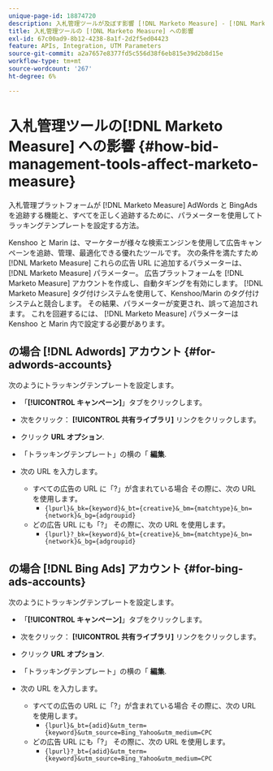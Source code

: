 ```yaml
---
unique-page-id: 18874720
description: 入札管理ツールが及ぼす影響 [!DNL Marketo Measure] - [!DNL Marketo Measure]  — 製品ドキュメント
title: 入札管理ツールの [!DNL Marketo Measure] への影響
exl-id: 67c00ad9-8b12-4238-8a1f-2d2f5ed04423
feature: APIs, Integration, UTM Parameters
source-git-commit: a2a7657e8377fd5c556d38f6eb815e39d2b8d15e
workflow-type: tm+mt
source-wordcount: '267'
ht-degree: 6%

---
```


# 入札管理ツールの[!DNL Marketo Measure] への影響  {#how-bid-management-tools-affect-marketo-measure}

入札管理プラットフォームが [!DNL Marketo Measure] AdWords と BingAds を追跡する機能と、すべてを正しく追跡するために、パラメーターを使用してトラッキングテンプレートを設定する方法。

Kenshoo と Marin は、マーケターが様々な検索エンジンを使用して広告キャンペーンを追跡、管理、最適化できる優れたツールです。 次の条件を満たすため [!DNL Marketo Measure] これらの広告 URL に追加するパラメーターは、 [!DNL Marketo Measure] パラメーター。 広告プラットフォームを [!DNL Marketo Measure] アカウントを作成し、自動タギングを有効にします。 [!DNL Marketo Measure] タグ付けシステムを使用して、Kenshoo/Marin のタグ付けシステムと競合します。 その結果、パラメーターが変更され、誤って追加されます。 これを回避するには、 [!DNL Marketo Measure] パラメーターは Kenshoo と Marin 内で設定する必要があります。

## の場合 [!DNL Adwords] アカウント {#for-adwords-accounts}

次のようにトラッキングテンプレートを設定します。

* 「**[!UICONTROL キャンペーン]**」タブをクリックします。
* 次をクリック： **[!UICONTROL 共有ライブラリ]** リンクをクリックします。
* クリック **URL オプション**.
* 「トラッキングテンプレート」の横の「 **編集**.
* 次の URL を入力します。

   * すべての広告の URL に「?」が含まれている場合 その際に、次の URL を使用します。
      * `{lpurl}&_bk={keyword}&_bt={creative}&_bm={matchtype}&_bn={network}&_bg={adgroupid}`
   * どの広告 URL にも「?」 その際に、次の URL を使用します。
      * `{lpurl}?_bk={keyword}&_bt={creative}&_bm={matchtype}&_bn={network}&_bg={adgroupid}`


## の場合 [!DNL Bing Ads] アカウント {#for-bing-ads-accounts}

次のようにトラッキングテンプレートを設定します。

* 「**[!UICONTROL キャンペーン]**」タブをクリックします。
* 次をクリック： **[!UICONTROL 共有ライブラリ]** リンクをクリックします。
* クリック **URL オプション**.
* 「トラッキングテンプレート」の横の「 **編集**.
* 次の URL を入力します。

   * すべての広告の URL に「?」が含まれている場合 その際に、次の URL を使用します。
      * `{lpurl}&_bt={adid}&utm_term={keyword}&utm_source=Bing_Yahoo&utm_medium=CPC`
   * どの広告 URL にも「?」 その際に、次の URL を使用します。
      * `{lpurl}?_bt={adid}&utm_term={keyword}&utm_source=Bing_Yahoo&utm_medium=CPC`
